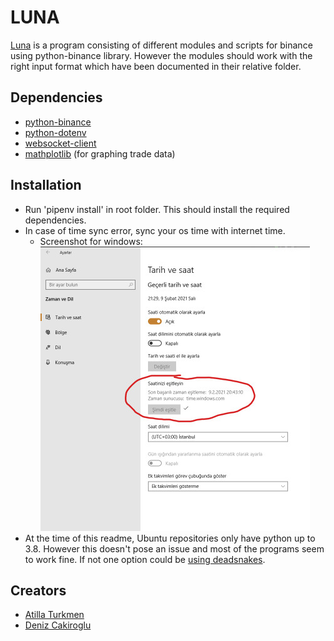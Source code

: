 # LUNA
[Luna](https://github.com/DBC201/Luna) is a program consisting of different modules and scripts for binance using python-binance library. However
the modules should work with the right input format which have been documented in their relative folder.

## Dependencies
- [python-binance](https://github.com/sammchardy/python-binance)
- [python-dotenv](https://pypi.org/project/python-dotenv/)
- [websocket-client](https://pypi.org/project/websocket-client/)
- [mathplotlib](https://pypi.org/project/matplotlib/) (for graphing trade data)

## Installation
- Run 'pipenv install' in root folder. This should install the required dependencies.
- In case of time sync error, sync your os time with internet time.
    - Screenshot for windows:
    ![windows time sync](./docs/pictures/sync%20internet%20time.png)
- At the time of this readme, Ubuntu repositories only have python up to 3.8. However this doesn't pose an issue and
most of the programs seem to work fine. If not one option could be [using deadsnakes](https://launchpad.net/~deadsnakes/+archive/ubuntu/ppa).

## Creators
- [Atilla Turkmen](https://github.com/atillaturkmen)
- [Deniz Cakiroglu](https://github.com/DBC201)
